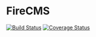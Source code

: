 # FireCMS
[![Build Status](https://travis-ci.org/Commander-Ant-Screwbin-Games/firecms.svg?branch=master)](https://travis-ci.org/Commander-Ant-Screwbin-Games/firecms)
[![Coverage Status](https://coveralls.io/repos/github/Commander-Ant-Screwbin-Games/firecms/badge.svg?branch=master)](https://coveralls.io/github/Commander-Ant-Screwbin-Games/firecms?branch=master)
